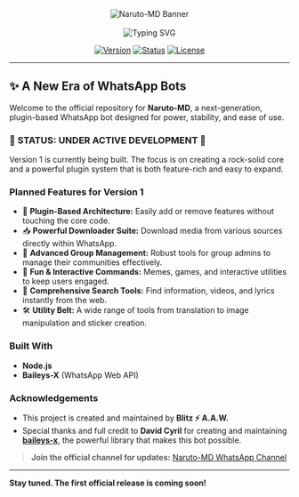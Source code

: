 <div align="center">
  <img src="https://files.catbox.moe/8tj44f.jpeg" alt="Naruto-MD Banner">
  <br><br>
  
  <img src="https://readme-typing-svg.herokuapp.com?font=Orbitron&size=40¢er=true&vCenter=true&width=800&height=70&duration=4000&lines=Welcome+to+Naruto-MD+v1;A+New+Era+of+WhatsApp+Bots;Built+for+Power+and+Elegance" alt="Typing SVG">

</div>

<p align="center">
  <a href="https://github.com/BoostBlitz/NARUTO-MD.git"><img title="Version" src="https://img.shields.io/badge/Version-1.0.0-brightgreen.svg?style=for-the-badge&logo=github"></a>
  <a href="https://github.com/BoostBlitz/NARUTO-MD.git"><img title="Status" src="https://img.shields.io/badge/Status-Development-orange.svg?style=for-the-badge&logo=github"></a>
  <a href="https://github.com/BoostBlitz/NARUTO-MD.git"><img title="License" src="https://img.shields.io/badge/License-MIT-blue.svg?style=for-the-badge&logo=github"></a>
</p>

---

## ✨ A New Era of WhatsApp Bots

Welcome to the official repository for **Naruto-MD**, a next-generation, plugin-based WhatsApp bot designed for power, stability, and ease of use.

### 🚀 **STATUS: UNDER ACTIVE DEVELOPMENT** 🚀

Version 1 is currently being built. The focus is on creating a rock-solid core and a powerful plugin system that is both feature-rich and easy to expand.

### Planned Features for Version 1

*   🤖 **Plugin-Based Architecture:** Easily add or remove features without touching the core code.
*   📥 **Powerful Downloader Suite:** Download media from various sources directly within WhatsApp.
*   👑 **Advanced Group Management:** Robust tools for group admins to manage their communities effectively.
*   🎉 **Fun & Interactive Commands:** Memes, games, and interactive utilities to keep users engaged.
*   🔎 **Comprehensive Search Tools:** Find information, videos, and lyrics instantly from the web.
*   🛠️ **Utility Belt:** A wide range of tools from translation to image manipulation and sticker creation.

### Built With

*   **Node.js**
*   **Baileys-X** (WhatsApp Web API)

### Acknowledgements

*   This project is created and maintained by **Blitz ⚡ A.A.W.**
*   Special thanks and full credit to **David Cyril** for creating and maintaining [**baileys-x**](https://www.npmjs.com/package/baileys-x), the powerful library that makes this bot possible.

> **Join the official channel for updates:** [Naruto-MD WhatsApp Channel](https://whatsapp.com/channel/0029Vb6XtOXIXnlvrjjWvC3C)

---

**Stay tuned. The first official release is coming soon!**
